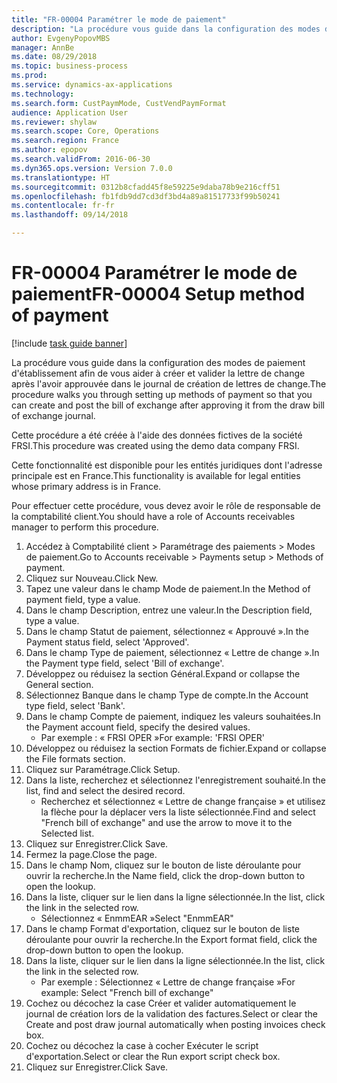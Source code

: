 ```yaml
--- 
title: "FR-00004 Paramétrer le mode de paiement"
description: "La procédure vous guide dans la configuration des modes de paiement d'établissement afin de vous aider à créer et valider la lettre de change après l'avoir approuvée dans le journal de création de lettres de change."
author: EvgenyPopovMBS
manager: AnnBe
ms.date: 08/29/2018
ms.topic: business-process
ms.prod: 
ms.service: dynamics-ax-applications
ms.technology: 
ms.search.form: CustPaymMode, CustVendPaymFormat
audience: Application User
ms.reviewer: shylaw
ms.search.scope: Core, Operations
ms.search.region: France
ms.author: epopov
ms.search.validFrom: 2016-06-30
ms.dyn365.ops.version: Version 7.0.0
ms.translationtype: HT
ms.sourcegitcommit: 0312b8cfadd45f8e59225e9daba78b9e216cff51
ms.openlocfilehash: fb1fdb9dd7cd3df3bd4a89a81517733f99b50241
ms.contentlocale: fr-fr
ms.lasthandoff: 09/14/2018

---
```

# <a name="fr-00004-setup-method-of-payment"></a><span data-ttu-id="9776a-103">FR-00004 Paramétrer le mode de paiement</span><span class="sxs-lookup"><span data-stu-id="9776a-103">FR-00004 Setup method of payment</span></span>

[!include [task guide banner](../../includes/task-guide-banner.md)]

<span data-ttu-id="9776a-104">La procédure vous guide dans la configuration des modes de paiement d'établissement afin de vous aider à créer et valider la lettre de change après l'avoir approuvée dans le journal de création de lettres de change.</span><span class="sxs-lookup"><span data-stu-id="9776a-104">The procedure walks you through setting up methods of payment so that you can create and post the bill of exchange after approving it from the draw bill of exchange journal.</span></span>

<span data-ttu-id="9776a-105">Cette procédure a été créée à l'aide des données fictives de la société FRSI.</span><span class="sxs-lookup"><span data-stu-id="9776a-105">This procedure was created using the demo data company FRSI.</span></span> 

<span data-ttu-id="9776a-106">Cette fonctionnalité est disponible pour les entités juridiques dont l'adresse principale est en France.</span><span class="sxs-lookup"><span data-stu-id="9776a-106">This functionality is available for legal entities whose primary address is in France.</span></span>

<span data-ttu-id="9776a-107">Pour effectuer cette procédure, vous devez avoir le rôle de responsable de la comptabilité client.</span><span class="sxs-lookup"><span data-stu-id="9776a-107">You should have a role of Accounts receivables manager to perform this procedure.</span></span>





1. <span data-ttu-id="9776a-108">Accédez à Comptabilité client > Paramétrage des paiements > Modes de paiement.</span><span class="sxs-lookup"><span data-stu-id="9776a-108">Go to Accounts receivable > Payments setup > Methods of payment.</span></span>
2. <span data-ttu-id="9776a-109">Cliquez sur Nouveau.</span><span class="sxs-lookup"><span data-stu-id="9776a-109">Click New.</span></span>
3. <span data-ttu-id="9776a-110">Tapez une valeur dans le champ Mode de paiement.</span><span class="sxs-lookup"><span data-stu-id="9776a-110">In the Method of payment field, type a value.</span></span>
4. <span data-ttu-id="9776a-111">Dans le champ Description, entrez une valeur.</span><span class="sxs-lookup"><span data-stu-id="9776a-111">In the Description field, type a value.</span></span>
5. <span data-ttu-id="9776a-112">Dans le champ Statut de paiement, sélectionnez « Approuvé ».</span><span class="sxs-lookup"><span data-stu-id="9776a-112">In the Payment status field, select 'Approved'.</span></span>
6. <span data-ttu-id="9776a-113">Dans le champ Type de paiement, sélectionnez « Lettre de change ».</span><span class="sxs-lookup"><span data-stu-id="9776a-113">In the Payment type field, select 'Bill of exchange'.</span></span>
7. <span data-ttu-id="9776a-114">Développez ou réduisez la section Général.</span><span class="sxs-lookup"><span data-stu-id="9776a-114">Expand or collapse the General section.</span></span>
8. <span data-ttu-id="9776a-115">Sélectionnez Banque dans le champ Type de compte.</span><span class="sxs-lookup"><span data-stu-id="9776a-115">In the Account type field, select 'Bank'.</span></span>
9. <span data-ttu-id="9776a-116">Dans le champ Compte de paiement, indiquez les valeurs souhaitées.</span><span class="sxs-lookup"><span data-stu-id="9776a-116">In the Payment account field, specify the desired values.</span></span>
    * <span data-ttu-id="9776a-117">Par exemple : « FRSI OPER »</span><span class="sxs-lookup"><span data-stu-id="9776a-117">For example: 'FRSI OPER'</span></span>  
10. <span data-ttu-id="9776a-118">Développez ou réduisez la section Formats de fichier.</span><span class="sxs-lookup"><span data-stu-id="9776a-118">Expand or collapse the File formats section.</span></span>
11. <span data-ttu-id="9776a-119">Cliquez sur Paramétrage.</span><span class="sxs-lookup"><span data-stu-id="9776a-119">Click Setup.</span></span>
12. <span data-ttu-id="9776a-120">Dans la liste, recherchez et sélectionnez l'enregistrement souhaité.</span><span class="sxs-lookup"><span data-stu-id="9776a-120">In the list, find and select the desired record.</span></span>
    * <span data-ttu-id="9776a-121">Recherchez et sélectionnez « Lettre de change française » et utilisez la flèche pour la déplacer vers la liste sélectionnée.</span><span class="sxs-lookup"><span data-stu-id="9776a-121">Find and select "French bill of exchange" and use the arrow to move it to the Selected list.</span></span>  
13. <span data-ttu-id="9776a-122">Cliquez sur Enregistrer.</span><span class="sxs-lookup"><span data-stu-id="9776a-122">Click Save.</span></span>
14. <span data-ttu-id="9776a-123">Fermez la page.</span><span class="sxs-lookup"><span data-stu-id="9776a-123">Close the page.</span></span>
15. <span data-ttu-id="9776a-124">Dans le champ Nom, cliquez sur le bouton de liste déroulante pour ouvrir la recherche.</span><span class="sxs-lookup"><span data-stu-id="9776a-124">In the Name field, click the drop-down button to open the lookup.</span></span>
16. <span data-ttu-id="9776a-125">Dans la liste, cliquer sur le lien dans la ligne sélectionnée.</span><span class="sxs-lookup"><span data-stu-id="9776a-125">In the list, click the link in the selected row.</span></span>
    * <span data-ttu-id="9776a-126">Sélectionnez « EnmmEAR »</span><span class="sxs-lookup"><span data-stu-id="9776a-126">Select "EnmmEAR"</span></span>  
17. <span data-ttu-id="9776a-127">Dans le champ Format d'exportation, cliquez sur le bouton de liste déroulante pour ouvrir la recherche.</span><span class="sxs-lookup"><span data-stu-id="9776a-127">In the Export format field, click the drop-down button to open the lookup.</span></span>
18. <span data-ttu-id="9776a-128">Dans la liste, cliquer sur le lien dans la ligne sélectionnée.</span><span class="sxs-lookup"><span data-stu-id="9776a-128">In the list, click the link in the selected row.</span></span>
    * <span data-ttu-id="9776a-129">Par exemple : Sélectionnez « Lettre de change française »</span><span class="sxs-lookup"><span data-stu-id="9776a-129">For example: Select "French bill of exchange"</span></span>  
19. <span data-ttu-id="9776a-130">Cochez ou décochez la case Créer et valider automatiquement le journal de création lors de la validation des factures.</span><span class="sxs-lookup"><span data-stu-id="9776a-130">Select or clear the Create and post draw journal automatically when posting invoices check box.</span></span>
20. <span data-ttu-id="9776a-131">Cochez ou décochez la case à cocher Exécuter le script d'exportation.</span><span class="sxs-lookup"><span data-stu-id="9776a-131">Select or clear the Run export script check box.</span></span>
21. <span data-ttu-id="9776a-132">Cliquez sur Enregistrer.</span><span class="sxs-lookup"><span data-stu-id="9776a-132">Click Save.</span></span>


